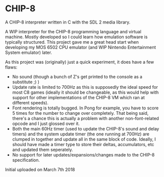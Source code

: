 # CHIP-8
A CHIP-8 interpreter written in C with the SDL 2 media library.

A WIP interpreter for the CHIP-8 programming language and virtual machine. Mostly developed so I could learn how emulation software is typically structured. This project gave me a great head start when developing my MOS 6502 CPU emulator (and WIP Nintendo Entertainment System emulator) later.

As this project was (originally) just a quick experiment, it does have a few flaws:

- No sound (though a bunch of Z's get printed to the console as a substitute ;) )
- Update rate is limited to 700Hz as this is supposedly the ideal speed for most C8 games (ideally it should be changeable, as this would help with support for other implementations of the CHIP-8 VM which ran at different speeds).
- Font rendering is totally bugged. In Pong for example, you have to score 5 times for the number to change over completely. That being said, there's a chance this is actually a problem with another non-font-related opcode and I just glossed over it.
- Both the main 60Hz timer (used to update the CHIP-8's sound and delay timers) and the system update timer (the one running at 700Hz) are clumped in together and update all in the same block of code. Ideally, I should have made a timer type to store their deltas, accumulators, etc and updated them seperately.
- No support for later updates/expansions/changes made to the CHIP-8 specification.


Initial uploaded on March 7th 2018
